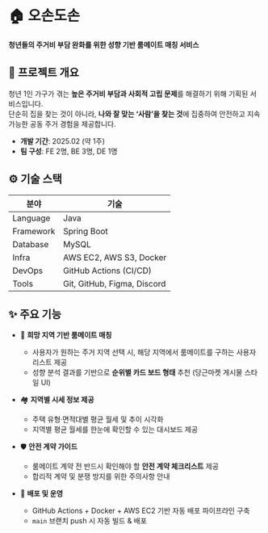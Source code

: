 # 🏠 오손도손  
**청년들의 주거비 부담 완화를 위한 성향 기반 룸메이트 매칭 서비스**  


## 📖 프로젝트 개요  
청년 1인 가구가 겪는 **높은 주거비 부담과 사회적 고립 문제**를 해결하기 위해 기획된 서비스입니다.  
단순히 집을 찾는 것이 아니라, **나와 잘 맞는 ‘사람’을 찾는 것**에 집중하여 안전하고 지속 가능한 공동 주거 경험을 제공합니다.  

- **개발 기간**: 2025.02 (약 1주)  
- **팀 구성**: FE 2명, BE 3명, DE 1명  

## ⚙ 기술 스택  
| 분야       | 기술 |
|------------|----------------------------------|
| Language   | Java |
| Framework  | Spring Boot |
| Database   | MySQL |
| Infra      | AWS EC2, AWS S3, Docker |
| DevOps     | GitHub Actions (CI/CD) |
| Tools      | Git, GitHub, Figma, Discord |

## ✨ 주요 기능  
- 🙋 **희망 지역 기반 룸메이트 매칭**  
  - 사용자가 원하는 주거 지역 선택 시, 해당 지역에서 룸메이트를 구하는 사용자 리스트 제공  
  - 성향 분석 결과를 기반으로 **순위별 카드 보드 형태** 추천 (당근마켓 게시물 스타일 UI)  

- 🏘 **지역별 시세 정보 제공**  
  - 주택 유형·면적대별 평균 월세 및 추이 시각화  
  - 지역별 평균 월세를 한눈에 확인할 수 있는 대시보드 제공  

- 🛡 **안전 계약 가이드**  
  - 룸메이트 계약 전 반드시 확인해야 할 **안전 계약 체크리스트** 제공  
  - 합리적 계약 및 분쟁 방지를 위한 주의사항 안내  

- 🚀 **배포 및 운영**  
  - GitHub Actions + Docker + AWS EC2 기반 자동 배포 파이프라인 구축  
  - `main` 브랜치 push 시 자동 빌드 & 배포  



